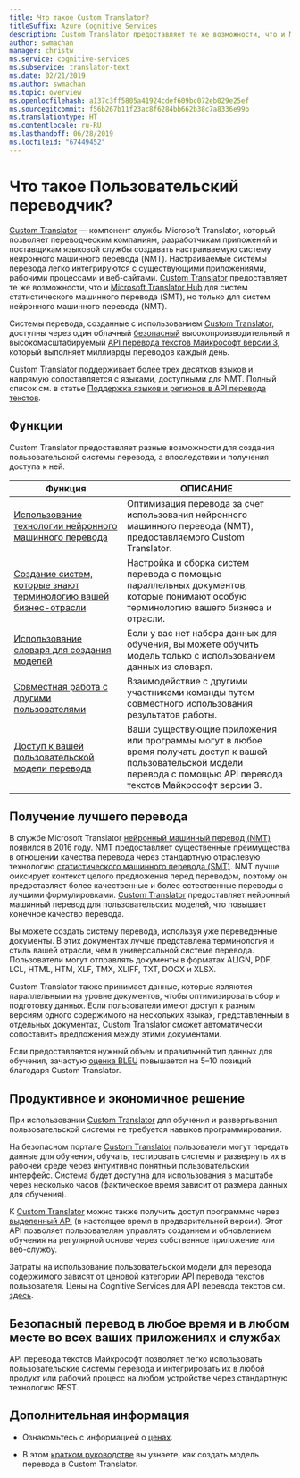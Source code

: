 ```yaml
---
title: Что такое Custom Translator?
titleSuffix: Azure Cognitive Services
description: Custom Translator предоставляет те же возможности, что и Microsoft Translator Hub для систем статистического машинного перевода (SMT), но только для систем нейронного машинного перевода (NMT).
author: swmachan
manager: christw
ms.service: cognitive-services
ms.subservice: translator-text
ms.date: 02/21/2019
ms.author: swmachan
ms.topic: overview
ms.openlocfilehash: a137c3ff5805a41924cdef609bc072eb029e25ef
ms.sourcegitcommit: f56b267b11f23ac8f6284bb662b38c7a8336e99b
ms.translationtype: HT
ms.contentlocale: ru-RU
ms.lasthandoff: 06/28/2019
ms.locfileid: "67449452"
---
```

# <a name="what-is-custom-translator"></a>Что такое Пользовательский переводчик?

[Custom Translator](https://portal.customtranslator.azure.ai) — компонент службы Microsoft Translator, который позволяет переводческим компаниям, разработчикам приложений и поставщикам языковой службы создавать настраиваемую систему нейронного машинного перевода (NMT). Настраиваемые системы перевода легко интегрируются с существующими приложениями, рабочими процессами и веб-сайтами. [Custom Translator](https://portal.customtranslator.azure.ai/) предоставляет те же возможности, что и [Microsoft Translator Hub](https://hub.microsofttranslator.com/) для систем статистического машинного перевода (SMT), но только для систем нейронного машинного перевода (NMT).

Системы перевода, созданные с использованием [Custom Translator](https://portal.customtranslator.azure.ai), доступны через один облачный [безопасный](https://cognitive.uservoice.com/knowledgebase/articles/1147537-api-and-customization-confidentiality) высокопроизводительный и высокомасштабируемый [API перевода текстов Майкрософт версии 3](https://docs.microsoft.com/azure/cognitive-services/translator/reference/v3-0-translate?tabs=curl), который выполняет миллиарды переводов каждый день.

Custom Translator поддерживает более трех десятков языков и напрямую сопоставляется с языками, доступными для NMT. Полный список см. в статье [Поддержка языков и регионов в API перевода текстов](https://docs.microsoft.com/azure/cognitive-services/translator/language-support#customization).

## <a name="features"></a>Функции

Custom Translator предоставляет разные возможности для создания пользовательской системы перевода, а впоследствии и получения доступа к ней.

|Функция  |ОПИСАНИЕ  |
|---------|---------|
|[Использование технологии нейронного машинного перевода](https://blogs.msdn.microsoft.com/translation/2016/11/15/microsoft-translator-launching-neural-network-based-translations-for-all-its-speech-languages/)     |  Оптимизация перевода за счет использования нейронного машинного перевода (NMT), предоставляемого Custom Translator.       |
|[Создание систем, которые знают терминологию вашей бизнес-отрасли](what-are-parallel-documents.md)     |  Настройка и сборка систем перевода с помощью параллельных документов, которые понимают особую терминологию вашего бизнеса и отрасли.       |
|[Использование словаря для создания моделей](what-is-dictionary.md)     |   Если у вас нет набора данных для обучения, вы можете обучить модель только с использованием данных из словаря.       |
|[Совместная работа с другими пользователями](how-to-manage-settings.md#share-your-workspace)     |   Взаимодействие с другими участниками команды путем совместного использования результатов работы.     |
|[Доступ к вашей пользовательской модели перевода](https://docs.microsoft.com/azure/cognitive-services/translator/reference/v3-0-translate?tabs=curl)     |  Ваши существующие приложения или программы могут в любое время получать доступ к вашей пользовательской модели перевода с помощью API перевода текстов Майкрософт версии 3.       |

## <a name="get-better-translations"></a>Получение лучшего перевода

В службе Microsoft Translator [нейронный машинный перевод (NMT)](https://blogs.msdn.microsoft.com/translation/2016/11/15/microsoft-translator-launching-neural-network-based-translations-for-all-its-speech-languages/) появился в 2016 году. NMT предоставляет существенные преимущества в отношении качества перевода через стандартную отраслевую технологию [статистического машинного перевода (SMT)](https://en.wikipedia.org/wiki/Statistical_machine_translation). NMT лучше фиксирует контекст целого предложения перед переводом, поэтому он предоставляет более качественные и более естественные переводы с лучшими формулировками. [Custom Translator](https://portal.customtranslator.azure.ai) предоставляет нейронный машинный перевод для пользовательских моделей, что повышает конечное качество перевода.

Вы можете создать систему перевода, используя уже переведенные документы. В этих документах лучше представлена терминология и стиль вашей отрасли, чем в универсальной системе перевода. Пользователи могут отправлять документы в форматах ALIGN, PDF, LCL, HTML, HTM, XLF, TMX, XLIFF, TXT, DOCX и XLSX.

Custom Translator также принимает данные, которые являются параллельными на уровне документов, чтобы оптимизировать сбор и подготовку данных. Если пользователи имеют доступ к разным версиям одного содержимого на нескольких языках, представленным в отдельных документах, Custom Translator сможет автоматически сопоставить предложения между этими документами.

Если предоставляется нужный объем и правильный тип данных для обучения, зачастую [оценка BLEU](what-is-bleu-score.md) повышается на 5–10 позиций благодаря Custom Translator.

## <a name="be-productive-and-cost-effective"></a>Продуктивное и экономичное решение

При использовании [Custom Translator](https://portal.customtranslator.azure.ai) для обучения и развертывания пользовательской системы не требуется навыков программирования.

На безопасном портале [Custom Translator](https://portal.customtranslator.azure.ai) пользователи могут передать данные для обучения, обучать, тестировать системы и развернуть их в рабочей среде через интуитивно понятный пользовательский интерфейс. Система будет доступна для использования в масштабе через несколько часов (фактическое время зависит от размера данных для обучения).

К [Custom Translator](https://portal.customtranslator.azure.ai) можно также получить доступ программно через [выделенный API](https://custom-api.cognitive.microsofttranslator.com/swagger/) (в настоящее время в предварительной версии). Этот API позволяет пользователям управлять созданием и обновлением обучения на регулярной основе через собственное приложение или веб-службу.

Затраты на использование пользовательской модели для перевода содержимого зависят от ценовой категории API перевода текстов пользователя. Цены на Cognitive Services для API перевода текстов см. [здесь](https://azure.microsoft.com/pricing/details/cognitive-services/translator-text-api/).

## <a name="securely-translate-anytime-anywhere-on-all-your-apps-and-services"></a>Безопасный перевод в любое время и в любом месте во всех ваших приложениях и службах

API перевода текстов Майкрософт позволяет легко использовать пользовательские системы перевода и интегрировать их в любой продукт или рабочий процесс на любом устройстве через стандартную технологию REST.

## <a name="next-steps"></a>Дополнительная информация

- Ознакомьтесь с информацией о [ценах](https://azure.microsoft.com/pricing/details/cognitive-services/translator-text-api/).

- В этом [кратком руководстве](quickstart-build-deploy-custom-model.md) вы узнаете, как создать модель перевода в Custom Translator.
